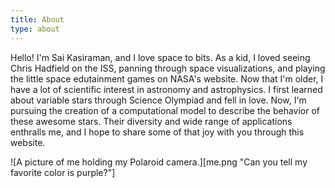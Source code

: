```yaml
---
title: About
type: about
---
```


Hello! I'm Sai Kasiraman, and I love space to bits. As a kid, I loved seeing Chris Hadfield on the ISS, panning through space visualizations, and playing the little space edutainment games on NASA's website. Now that I'm older, I have a lot of scientific interest in astronomy and astrophysics. I first learned about variable stars through Science Olympiad and fell in love. Now, I'm pursuing the creation of a computational model to describe the behavior of these awesome stars. Their diversity and wide range of applications enthralls me, and I hope to share some of that joy with you through this website.

![A picture of me holding my Polaroid camera.][me.png "Can you tell my favorite color is purple?"]